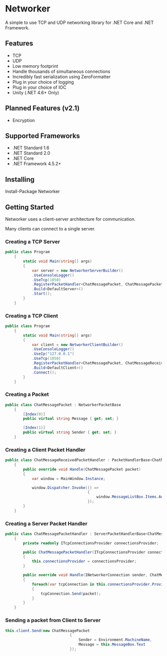 # Networker
A simple to use TCP and UDP networking library for .NET Core and .NET Framework.

## Features
* TCP
* UDP
* Low memory footprint
* Handle thousands of simultaneous connections
* Incredibly fast serialization using ZeroFormatter
* Plug in your choice of logging
* Plug in your choice of IOC
* Unity (.NET 4.6+ Only)

## Planned Features (v2.1)
* Encryption

## Supported Frameworks
* .NET Standard 1.6
* .NET Standard 2.0
* .NET Core
* .NET Framework 4.5.2+

## Installing
Install-Package Networker

## Getting Started

Networker uses a client-server architecture for communication.

Many clients can connect to a single server.

### Creating a TCP Server
```csharp
public class Program
    {
        static void Main(string[] args)
        {
            var server = new NetworkerServerBuilder()
            .UseConsoleLogger()
            .UseTcp(1050)
            .RegisterPacketHandler<ChatMessagePacket, ChatMessagePacketHandler>()
            .Build<DefaultServer>()
            .Start();
        }
    }
```

### Creating a TCP Client
```csharp
public class Program
    {
        static void Main(string[] args)
        {
            var client = new NetworkerClientBuilder()
            .UseConsoleLogger()
            .UseIp("127.0.0.1")
            .UseTcp(1050)
            .RegisterPacketHandler<ChatMessagePacket, ChatMessageReceivedPacketHandler>()
            .Build<DefaultClient>()
            .Connect();
        }
    }
```

### Creating a Packet
```csharp
public class ChatMessagePacket : NetworkerPacketBase
    {
        [Index(0)]
        public virtual string Message { get; set; }

        [Index(1)]
        public virtual string Sender { get; set; }
    }
```

### Creating a Client Packet Handler
```csharp
public class ChatMessageReceivedPacketHandler : PacketHandlerBase<ChatMessagePacket>
    {
        public override void Handle(ChatMessagePacket packet)
        {
            var window = MainWindow.Instance;

            window.Dispatcher.Invoke(() =>
                                     {
                                         window.MessageListBox.Items.Add($"{packet.Sender}: {packet.Message}");
                                     });
        }
    }
```

### Creating a Server Packet Handler
```csharp
public class ChatMessagePacketHandler : ServerPacketHandlerBase<ChatMessagePacket>
    {
        private readonly ITcpConnectionsProvider connectionsProvider;

        public ChatMessagePacketHandler(ITcpConnectionsProvider connectionsProvider)
        {
            this.connectionsProvider = connectionsProvider;
        }

        public override void Handle(INetworkerConnection sender, ChatMessagePacket packet)
        {
            foreach(var tcpConnection in this.connectionsProvider.Provide())
            {
                tcpConnection.Send(packet);
            }
        }
    }
```

### Sending a packet from Client to Server
```csharp
this.client.Send(new ChatMessagePacket
                             {
                                 Sender = Environment.MachineName,
                                 Message = this.MessageBox.Text
                             });
```

